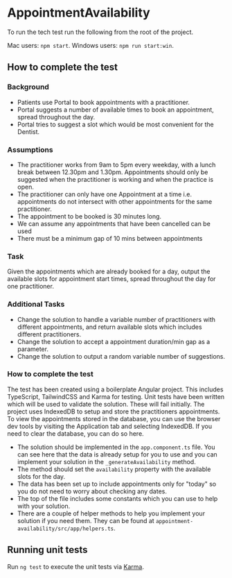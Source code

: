 # AppointmentAvailability

To run the tech test run the following from the root of the project.

Mac users: `npm start`.
Windows users: `npm run start:win`.

## How to complete the test

### Background

- Patients use Portal to book appointments with a practitioner.
- Portal suggests a number of available times to book an appointment, spread throughout the day.
- Portal tries to suggest a slot which would be most convenient for the Dentist.

### Assumptions

- The practitioner works from 9am to 5pm every weekday, with a lunch break between 12.30pm and 1.30pm. Appointments should only be suggested when the practitioner is working and when the practice is open.
- The practitioner can only have one Appointment at a time i.e. appointments do not intersect with other appointments for the same practitioner.
- The appointment to be booked is 30 minutes long.
- We can assume any appointments that have been cancelled can be used
- There must be a minimum gap of 10 mins between appointments

### Task

Given the appointments which are already booked for a day, output the available slots for appointment start times, spread throughout the day for one practitioner.

### Additional Tasks

- Change the solution to handle a variable number of practitioners with different appointments, and return available slots which includes different practitioners.
- Change the solution to accept a appointment duration/min gap as a parameter.
- Change the solution to output a random variable number of suggestions.

### How to complete the test

The test has been created using a boilerplate Angular project. This includes TypeScript, TailwindCSS and Karma for testing. Unit tests have been written which will be used to validate the solution. These will fail initially. The project uses IndexedDB to setup and store the practitioners appointments. To view the appointments stored in the database, you can use the browser dev tools by visiting the Application tab and selecting IndexedDB. If you need to clear the database, you can do so here.

- The solution should be implemented in the `app.component.ts` file. You can see here that the data is already setup for you to use and you can implement your solution in the `_generateAvailability` method. 
- The method should set the `availability` property with the available slots for the day. 
- The data has been set up to include appointments only for "today" so you do not need to worry about checking any dates.
- The top of the file includes some constants which you can use to help with your solution.
- There are a couple of helper methods to help you implement your solution if you need them. They can be found at `appointment-availability/src/app/helpers.ts`.

## Running unit tests

Run `ng test` to execute the unit tests via [Karma](https://karma-runner.github.io).

